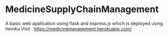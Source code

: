 # MedicineSupplyChainManagement
A basic web application using flask and express.js 
which is deployed using heroku
Visit : https://medicinemanagement.herokuapp.com/
